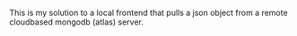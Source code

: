 This is my solution to a local frontend that pulls a json object from a remote cloudbased mongodb (atlas) server.
